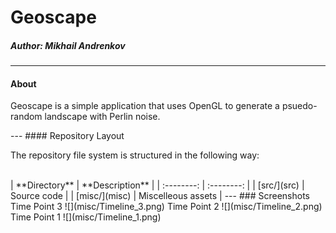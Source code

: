 # Geoscape
##### **Author:** Mikhail Andrenkov
---
#### About
<p> Geoscape is a simple application that uses OpenGL to generate a psuedo-random landscape with Perlin noise.</p>
---
#### Repository Layout
<p> The repository file system is structured in the following way:<br><br></p>
| **Directory**                                 |  **Description**       |
| :--------:                                    | :--------:             |
| [src/](src)                                   |  Source code           |
| [misc/](misc)                                 |  Miscelleous assets    |
---
### Screenshots
Time Point 3
![](misc/Timeline_3.png)
Time Point 2
![](misc/Timeline_2.png)
Time Point 1
![](misc/Timeline_1.png)
